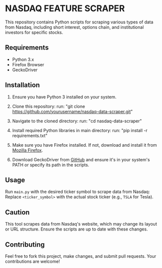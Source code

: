# NASDAQ FEATURE SCRAPER
This repository contains Python scripts for scraping various types of data from Nasdaq, including short interest, options chain, and institutional investors for specific stocks.


## Requirements

- Python 3.x
- Firefox Browser
- GeckoDriver

## Installation

1. Ensure you have Python 3 installed on your system.

2. Clone this repository:
    run: "git clone https://github.com/yourusername/nasdaq-data-scraper.git"

3. Navigate to the cloned directory:
    run: "cd nasdaq-data-scraper"

4. Install required Python libraries in main directory:
    run: "pip install -r requirements.txt"


5. Make sure you have Firefox installed. If not, download and install it from [Mozilla Firefox](https://www.mozilla.org/en-US/firefox/new/).

6. Download GeckoDriver from [GitHub](https://github.com/mozilla/geckodriver/releases) and ensure it's in your system's PATH or specify its path in the scripts.

## Usage

Run `main.py` with the desired ticker symbol to scrape data from Nasdaq:
Replace `<ticker_symbol>` with the actual stock ticker (e.g., `TSLA` for Tesla).

## Caution

This tool scrapes data from Nasdaq's website, which may change its layout or URL structure. Ensure the scripts are up to date with these changes.

## Contributing

Feel free to fork this project, make changes, and submit pull requests. Your contributions are welcome!





